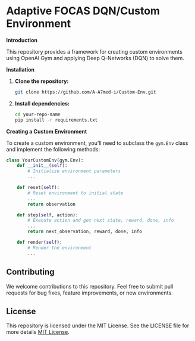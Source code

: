 # Adaptive FOCAS DQN/Custom Environment

**Introduction**

This repository provides a framework for creating custom environments using OpenAI Gym and applying Deep Q-Networks (DQN) to solve them. 

**Installation**

1. **Clone the repository:**
   ```bash
   git clone https://github.com/A-A7med-i/Custom-Env.git
   ```
   
2. **Install dependencies:**
    ```bash
    cd your-repo-name
    pip install -r requirements.txt
    ```
   
**Creating a Custom Environment**

To create a custom environment, you'll need to subclass the `gym.Env` class and implement the following methods:

```python
class YourCustomEnv(gym.Env):
    def __init__(self):
        # Initialize environment parameters
        ...

    def reset(self):
        # Reset environment to initial state
        ...
        return observation

    def step(self, action):
        # Execute action and get next state, reward, done, info
        ...
        return next_observation, reward, done, info

    def render(self):
        # Render the environment
        ...
```

## Contributing
We welcome contributions to this repository. Feel free to submit pull requests for bug fixes, feature improvements, or new environments.


## License
This repository is licensed under the MIT License. See the LICENSE file for more details   [MIT License](LICENSE).
